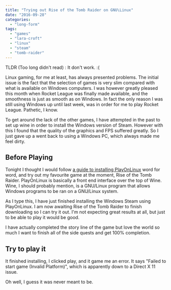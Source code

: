 ```yaml
---
title: "Trying out Rise of the Tomb Raider on GNU\Linux"
date: "2016-09-28"
categories: 
  - "long-form"
tags: 
  - "games"
  - "lara-croft"
  - "linux"
  - "steam"
  - "tomb-raider"
---
```


TLDR (Too long didn't read) : It don't work. :(

Linux gaming, for me at least, has always presented problems. The initial issue is the fact that the selection of games is very slim compared with what is available on Windows computers. I was however greatly pleased this month when Rocket League was finally made available, and the smoothness is just as smooth as on Windows. In fact the only reason I was still using Windows up until last week, was in order for me to play Rocket League. Pathetic, I know.

To get around the lack of the other games, I have attempted in the past to set up wine in order to install the Windows version of Steam. However with this I found that the quality of the graphics and FPS suffered greatly. So I just gave up a went back to using a Windows PC, which always made me feel dirty.

## Before Playing

Tonight I thought I would follow [a guide to installing PlayOnLinux](http://wiki.playonlinux.com/index.php/Installing_PlayOnLinux) word for word, and try out my favourite game at the moment, Rise of the Tomb Raider. PlayOnLinux is basically a front end interface over the top of Wine. Wine, I should probably mention, is a GNU/Linux program that allows Windows programs to be ran on a GNU/Linux system.

As I type this, I have just finished installing the Windows Steam using PlayOnLinux. I am now awaiting Rise of the Tomb Raider to finish downloading so I can try it out. I'm not expecting great results at all, but just to be able to play it would be good.

I have actually completed the story line of the game but love the world so much I want to finish all of the side quests and get 100% completion.

## Try to play it

It finished installing, I clicked play, and it game me an error. It says "Failed to start game (Invalid Platform)", which is apparently down to a Direct X 11 issue.

Oh well, I guess it was never meant to be.
